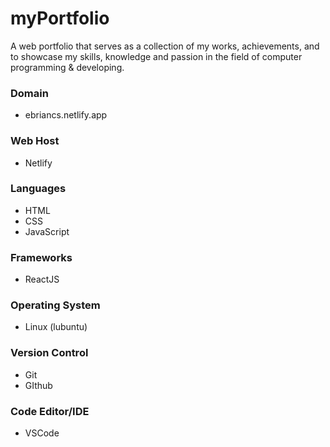 # myPortfolio

A web portfolio that serves as a collection of my works, achievements, and to showcase my skills, knowledge and passion in the field of computer programming & developing.

### Domain
- ebriancs.netlify.app

### Web Host
- Netlify

### Languages
- HTML
- CSS
- JavaScript

### Frameworks
- ReactJS

### Operating System
- Linux (lubuntu)

### Version Control
- Git
- GIthub

### Code Editor/IDE
- VSCode